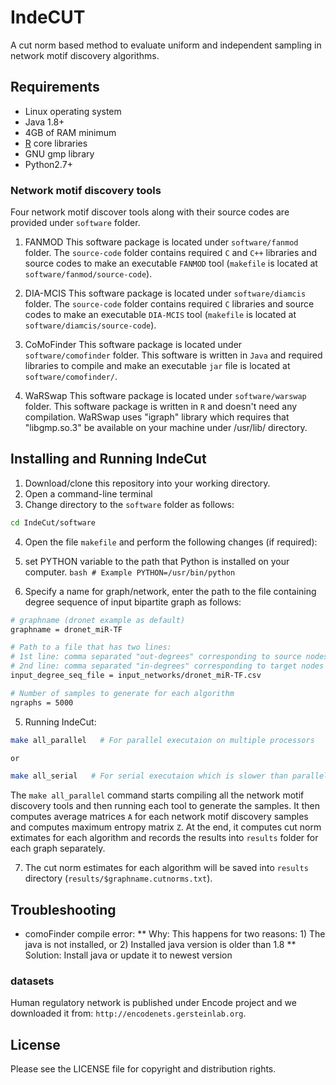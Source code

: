 # IndeCUT
A cut norm based method to evaluate uniform and independent sampling in network motif discovery algorithms.

## Requirements
+ Linux operating system
+ Java 1.8+
+ 4GB of RAM minimum
+ [R](www.r-project.org) core libraries
+ GNU gmp library
+ Python2.7+

### Network motif discovery tools
Four network motif discover tools along with their source codes are provided under `software` folder. 

1. FANMOD
  This software package is located under `software/fanmod` folder. The `source-code` folder contains required `C` and `C++` libraries and source codes to make an executable `FANMOD` tool (`makefile` is located at `software/fanmod/source-code`).
  
2. DIA-MCIS
  This software package is located under `software/diamcis` folder. The `source-code` folder contains required `C` libraries and source codes to make an executable `DIA-MCIS` tool (`makefile` is located at `software/diamcis/source-code`).
  
3. CoMoFinder
  This software package is located under `software/comofinder` folder. This software is written in `Java` and required libraries to compile and make an executable `jar` file is located at `software/comofinder/`.
  
4. WaRSwap
  This software package is located under `software/warswap` folder. This software package is written in `R` and doesn't need any compilation. WaRSwap uses "igraph" library which requires that "libgmp.so.3" be available on your machine under /usr/lib/ directory. 

## Installing and Running IndeCut
1. Download/clone this repository into your working directory. 
2. Open a command-line terminal
3. Change directory to the `software` folder as follows:
  ```bash
  cd IndeCut/software
  ```
  
4. Open the file `makefile` and perform the following changes (if required):
  1. set PYTHON variable to the path that Python is installed on your computer.
    ```bash
    # Example
    PYTHON=/usr/bin/python
    ```
    
  2. Specify a name for graph/network, enter the path to the file containing degree sequence of input bipartite graph as follows:
  ```bash
  # graphname (dronet example as default)
  graphname = dronet_miR-TF 

  # Path to a file that has two lines: 
  # 1st line: comma separated "out-degrees" corresponding to source nodes
  # 2nd line: comma separated "in-degrees" corresponding to target nodes
  input_degree_seq_file = input_networks/dronet_miR-TF.csv

  # Number of samples to generate for each algorithm
  ngraphs = 5000
  ```
  
5. Running IndeCut:
  ```bash
  make all_parallel   # For parallel executaion on multiple processors
  
  or
  
  make all_serial   # For serial executaion which is slower than parallel executaion
  ```
  The `make all_parallel` command starts compiling all the network motif discovery tools and then running each tool to generate the samples. It then computes average matrices `A` for each network motif discovery samples and computes maximum entropy matrix `Z`. At the end, it computes cut norm extimates for each algorithm and records the results into `results` folder for each graph separately.

7. The cut norm estimates for each algorithm  will be saved into `results` directory (`results/$graphname.cutnorms.txt`).

## Troubleshooting
* comoFinder compile error:
  ** Why: This happens for two reasons: 1) The java is not installed, or 2) Installed java version is older than 1.8
  ** Solution: Install java or update it to newest version
  
 

### datasets
Human regulatory network is published under Encode project and we downloaded it from: `http://encodenets.gersteinlab.org`.

## License
Please see the LICENSE file for copyright and distribution rights.

